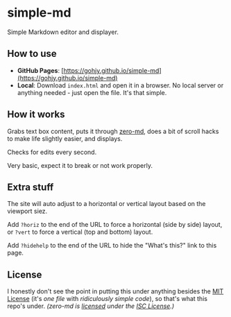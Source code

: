 # simple-md
Simple Markdown editor and displayer.

## How to use
- **GitHub Pages**: [https://gohjy.github.io/simple-md](https://gohjy.github.io/simple-md)
- **Local**: Download `index.html` and open it in a browser. No local server or anything needed - just open the file. It's that simple.

## How it works
Grabs text box content, puts it through [zero-md](https://zerodevx.github.io/zero-md), does a bit of scroll hacks to make life slightly easier, and displays.

Checks for edits every second.

Very basic, expect it to break or not work properly.

## Extra stuff
The site will auto adjust to a horizontal or vertical layout based on the viewport siez.

Add `?horiz` to the end of the URL to force a horizontal (side by side) layout, or `?vert` to force a vertical (top and bottom) layout.

Add `?hidehelp` to the end of the URL to hide the "What's this?" link to this page.

## License
I honestly don't see the point in putting this under anything besides the [MIT License](https://choosealicense.com/licenses/mit/) 
(it's *one file* with *ridiculously simple code*), so that's what this repo's under.
*(zero-md is [licensed](https://github.com/zerodevx/zero-md?tab=ISC-1-ov-file#readme) under the [ISC License](https://choosealicense.com/licenses/isc/).)*

